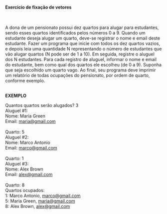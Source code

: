 **Exercicio de fixação de vetores** </br> </br> </br>

A dona de um pensionato possui dez quartos para alugar para estudantes,
sendo esses quartos identificados pelos números 0 a 9.
Quando um estudante deseja alugar um quarto, deve-se registrar o nome
e email deste estudante.
Fazer um programa que inicie com todos os dez quartos vazios, e depois
leia uma quantidade N representando o número de estudantes que vão
alugar quartos (N pode ser de 1 a 10). Em seguida, registre o aluguel dos
N estudantes. Para cada registro de aluguel, informar o nome e email do
estudante, bem como qual dos quartos ele escolheu (de 0 a 9). Suponha
que seja escolhido um quarto vago. Ao final, seu programa deve imprimir
um relatório de todas ocupações do pensionato, por ordem de quarto,
conforme exemplo. </br> </br>

**EXEMPLO**

Quantos quartos serão alugados? 3 </br>
Aluguel #1: </br>
Nome: Maria Green </br>
Email: maria@gmail.com </br></br>
Quarto: 5 </br>
Aluguel #2: </br>
Nome: Marco Antonio </br>
Email: marco@gmail.com </br></br>
Quarto: 1 </br>
Aluguel #3: </br>
Nome: Alex Brown </br>
Email: alex@gmail.com </br></br>
Quarto: 8 </br>
Quartos ocupados: </br>
1: Marco Antonio, marco@gmail.com </br>
5: Maria Green, maria@gmail.com </br>
8: Alex Brown, alex@gmail.com </br>

